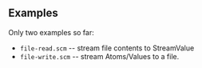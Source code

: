 Examples
--------
Only two examples so far:

* `file-read.scm` -- stream file contents to StreamValue
* `file-write.scm` -- stream Atoms/Values to a file.
